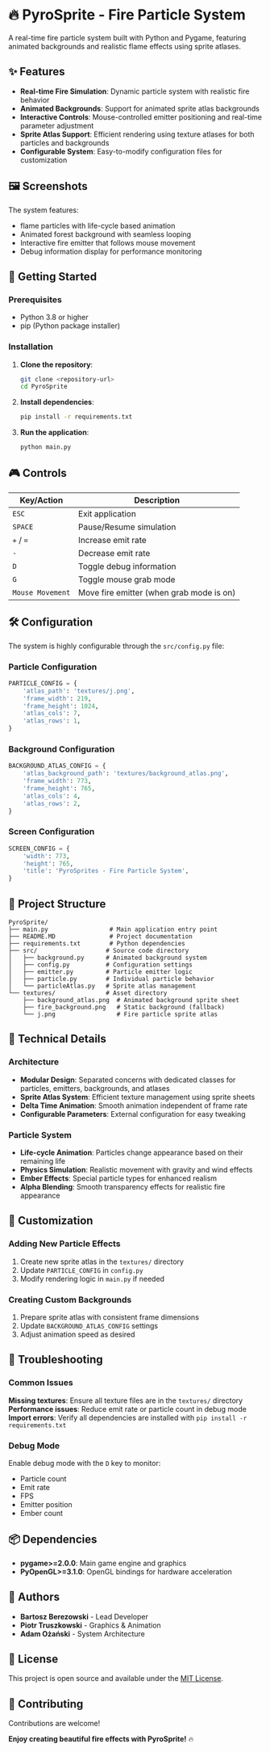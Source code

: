 # 🔥 PyroSprite - Fire Particle System

A real-time fire particle system built with Python and Pygame, featuring animated backgrounds and realistic flame effects using sprite atlases.


## ✨ Features

- **Real-time Fire Simulation**: Dynamic particle system with realistic fire behavior
- **Animated Backgrounds**: Support for animated sprite atlas backgrounds
- **Interactive Controls**: Mouse-controlled emitter positioning and real-time parameter adjustment
- **Sprite Atlas Support**: Efficient rendering using texture atlases for both particles and backgrounds
- **Configurable System**: Easy-to-modify configuration files for customization


## 🖼️ Screenshots

The system features:
- flame particles with life-cycle based animation
- Animated forest background with seamless looping
- Interactive fire emitter that follows mouse movement
- Debug information display for performance monitoring

## 🚀 Getting Started

### Prerequisites

- Python 3.8 or higher
- pip (Python package installer)

### Installation

1. **Clone the repository**:
   ```bash
   git clone <repository-url>
   cd PyroSprite
   ```

2. **Install dependencies**:
   ```bash
   pip install -r requirements.txt
   ```

3. **Run the application**:
   ```bash
   python main.py
   ```

## 🎮 Controls

| Key/Action | Description |
|------------|-------------|
| `ESC` | Exit application |
| `SPACE` | Pause/Resume simulation |
| `+` / `=` | Increase emit rate |
| `-` | Decrease emit rate |
| `D` | Toggle debug information |
| `G` | Toggle mouse grab mode |
| `Mouse Movement` | Move fire emitter (when grab mode is on) |

## 🛠️ Configuration

The system is highly configurable through the `src/config.py` file:

### Particle Configuration
```python
PARTICLE_CONFIG = {
    'atlas_path': 'textures/j.png',
    'frame_width': 219,
    'frame_height': 1024,
    'atlas_cols': 7,
    'atlas_rows': 1,
}
```

### Background Configuration
```python
BACKGROUND_ATLAS_CONFIG = {
    'atlas_background_path': 'textures/background_atlas.png',
    'frame_width': 773,
    'frame_height': 765,
    'atlas_cols': 4,
    'atlas_rows': 2,
}
```

### Screen Configuration
```python
SCREEN_CONFIG = {
    'width': 773,
    'height': 765,
    'title': 'PyroSprites - Fire Particle System',
}
```

## 📁 Project Structure

```
PyroSprite/
├── main.py                 # Main application entry point
├── README.MD               # Project documentation
├── requirements.txt        # Python dependencies
├── src/                   # Source code directory
│   ├── background.py      # Animated background system
│   ├── config.py          # Configuration settings
│   ├── emitter.py         # Particle emitter logic
│   ├── particle.py        # Individual particle behavior
│   └── particleAtlas.py   # Sprite atlas management
└── textures/              # Asset directory
    ├── background_atlas.png  # Animated background sprite sheet
    ├── fire_background.png   # Static background (fallback)
    └── j.png                 # Fire particle sprite atlas
```

## 🔧 Technical Details

### Architecture

- **Modular Design**: Separated concerns with dedicated classes for particles, emitters, backgrounds, and atlases
- **Sprite Atlas System**: Efficient texture management using sprite sheets
- **Delta Time Animation**: Smooth animation independent of frame rate
- **Configurable Parameters**: External configuration for easy tweaking

### Particle System

- **Life-cycle Animation**: Particles change appearance based on their remaining life
- **Physics Simulation**: Realistic movement with gravity and wind effects
- **Ember Effects**: Special particle types for enhanced realism
- **Alpha Blending**: Smooth transparency effects for realistic fire appearance

## 🎨 Customization

### Adding New Particle Effects

1. Create new sprite atlas in the `textures/` directory
2. Update `PARTICLE_CONFIG` in `config.py`
3. Modify rendering logic in `main.py` if needed

### Creating Custom Backgrounds

1. Prepare sprite atlas with consistent frame dimensions
2. Update `BACKGROUND_ATLAS_CONFIG` settings
3. Adjust animation speed as desired

## 🐛 Troubleshooting

### Common Issues

**Missing textures**: Ensure all texture files are in the `textures/` directory
**Performance issues**: Reduce emit rate or particle count in debug mode
**Import errors**: Verify all dependencies are installed with `pip install -r requirements.txt`

### Debug Mode

Enable debug mode with the `D` key to monitor:
- Particle count
- Emit rate
- FPS
- Emitter position
- Ember count

## 📦 Dependencies

- **pygame>=2.0.0**: Main game engine and graphics
- **PyOpenGL>=3.1.0**: OpenGL bindings for hardware acceleration

## 👥 Authors

- **Bartosz Berezowski** - Lead Developer
- **Piotr Truszkowski** - Graphics & Animation
- **Adam Ożański** - System Architecture

## 📄 License

This project is open source and available under the [MIT License](LICENSE).

## 🤝 Contributing

Contributions are welcome! 

**Enjoy creating beautiful fire effects with PyroSprite!** 🔥